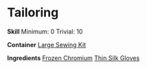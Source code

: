 <!-- TITLE: Frozen Silk Gloves -->
<!-- SUBTITLE: Made of spider silk soaked in chromium -->

# Tailoring
**Skill**
Minimum: 0
Trivial: 10

**Container**
[Large Sewing Kit](large-sewing-kit)

**Ingredients**
[Frozen Chromium](frozen-chromium)
[Thin Silk Gloves](thin-silk-gloves)